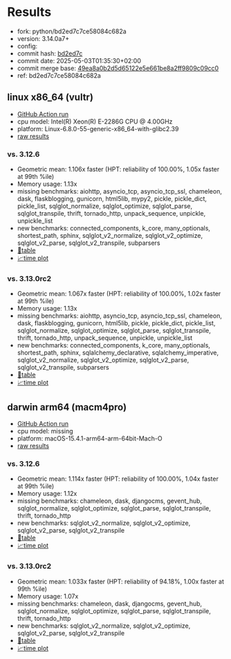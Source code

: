 # Results

- fork: python/bd2ed7c7ce58084c682a
- version: 3.14.0a7+
- config: 
- commit hash: [bd2ed7c](https://github.com/python/cpython/commit/bd2ed7c)
- commit date: 2025-05-03T01:35:30+02:00
- commit merge base: [49ea8a0b2d5d65122e5e661be8a2ff9809c09cc0](https://github.com/python/cpython/commit/49ea8a0b2d5d65122e5e661be8a2ff9809c09cc0)
- ref: bd2ed7c7ce58084c682a

## linux x86_64 (vultr)

- [GitHub Action run](https://github.com/facebookexperimental/free-threading-benchmarking/actions/runs/14805543535)
- cpu model: Intel(R) Xeon(R) E-2286G CPU @ 4.00GHz
- platform: Linux-6.8.0-55-generic-x86_64-with-glibc2.39
- [raw results](bm-20250503-vultr-x86_64-python-bd2ed7c7ce58084c682a-3.14.0a7%2B-bd2ed7c.json)

### vs. 3.12.6

- Geometric mean: 1.106x faster (HPT: reliability of 100.00%, 1.05x faster at 99th %ile)
- Memory usage: 1.13x
- missing benchmarks: aiohttp, asyncio_tcp, asyncio_tcp_ssl, chameleon, dask, flaskblogging, gunicorn, html5lib, mypy2, pickle, pickle_dict, pickle_list, sqlglot_normalize, sqlglot_optimize, sqlglot_parse, sqlglot_transpile, thrift, tornado_http, unpack_sequence, unpickle, unpickle_list
- new benchmarks: connected_components, k_core, many_optionals, shortest_path, sphinx, sqlglot_v2_normalize, sqlglot_v2_optimize, sqlglot_v2_parse, sqlglot_v2_transpile, subparsers
- [📄table](bm-20250503-vultr-x86_64-python-bd2ed7c7ce58084c682a-3.14.0a7%2B-bd2ed7c-vs-3.12.6.md)
- [📈time plot](bm-20250503-vultr-x86_64-python-bd2ed7c7ce58084c682a-3.14.0a7%2B-bd2ed7c-vs-3.12.6.svg)

### vs. 3.13.0rc2

- Geometric mean: 1.067x faster (HPT: reliability of 100.00%, 1.02x faster at 99th %ile)
- Memory usage: 1.13x
- missing benchmarks: aiohttp, asyncio_tcp, asyncio_tcp_ssl, chameleon, dask, flaskblogging, gunicorn, html5lib, pickle, pickle_dict, pickle_list, sqlglot_normalize, sqlglot_optimize, sqlglot_parse, sqlglot_transpile, thrift, tornado_http, unpack_sequence, unpickle, unpickle_list
- new benchmarks: connected_components, k_core, many_optionals, shortest_path, sphinx, sqlalchemy_declarative, sqlalchemy_imperative, sqlglot_v2_normalize, sqlglot_v2_optimize, sqlglot_v2_parse, sqlglot_v2_transpile, subparsers
- [📄table](bm-20250503-vultr-x86_64-python-bd2ed7c7ce58084c682a-3.14.0a7%2B-bd2ed7c-vs-3.13.0rc2.md)
- [📈time plot](bm-20250503-vultr-x86_64-python-bd2ed7c7ce58084c682a-3.14.0a7%2B-bd2ed7c-vs-3.13.0rc2.svg)

## darwin arm64 (macm4pro)

- [GitHub Action run](https://github.com/facebookexperimental/free-threading-benchmarking/actions/runs/14805543535)
- cpu model: missing
- platform: macOS-15.4.1-arm64-arm-64bit-Mach-O
- [raw results](bm-20250503-macm4pro-arm64-python-bd2ed7c7ce58084c682a-3.14.0a7%2B-bd2ed7c.json)

### vs. 3.12.6

- Geometric mean: 1.114x faster (HPT: reliability of 100.00%, 1.04x faster at 99th %ile)
- Memory usage: 1.12x
- missing benchmarks: chameleon, dask, djangocms, gevent_hub, sqlglot_normalize, sqlglot_optimize, sqlglot_parse, sqlglot_transpile, thrift, tornado_http
- new benchmarks: sqlglot_v2_normalize, sqlglot_v2_optimize, sqlglot_v2_parse, sqlglot_v2_transpile
- [📄table](bm-20250503-macm4pro-arm64-python-bd2ed7c7ce58084c682a-3.14.0a7%2B-bd2ed7c-vs-3.12.6.md)
- [📈time plot](bm-20250503-macm4pro-arm64-python-bd2ed7c7ce58084c682a-3.14.0a7%2B-bd2ed7c-vs-3.12.6.svg)

### vs. 3.13.0rc2

- Geometric mean: 1.033x faster (HPT: reliability of 94.18%, 1.00x faster at 99th %ile)
- Memory usage: 1.07x
- missing benchmarks: chameleon, dask, djangocms, gevent_hub, sqlglot_normalize, sqlglot_optimize, sqlglot_parse, sqlglot_transpile, thrift, tornado_http
- new benchmarks: sqlglot_v2_normalize, sqlglot_v2_optimize, sqlglot_v2_parse, sqlglot_v2_transpile
- [📄table](bm-20250503-macm4pro-arm64-python-bd2ed7c7ce58084c682a-3.14.0a7%2B-bd2ed7c-vs-3.13.0rc2.md)
- [📈time plot](bm-20250503-macm4pro-arm64-python-bd2ed7c7ce58084c682a-3.14.0a7%2B-bd2ed7c-vs-3.13.0rc2.svg)

